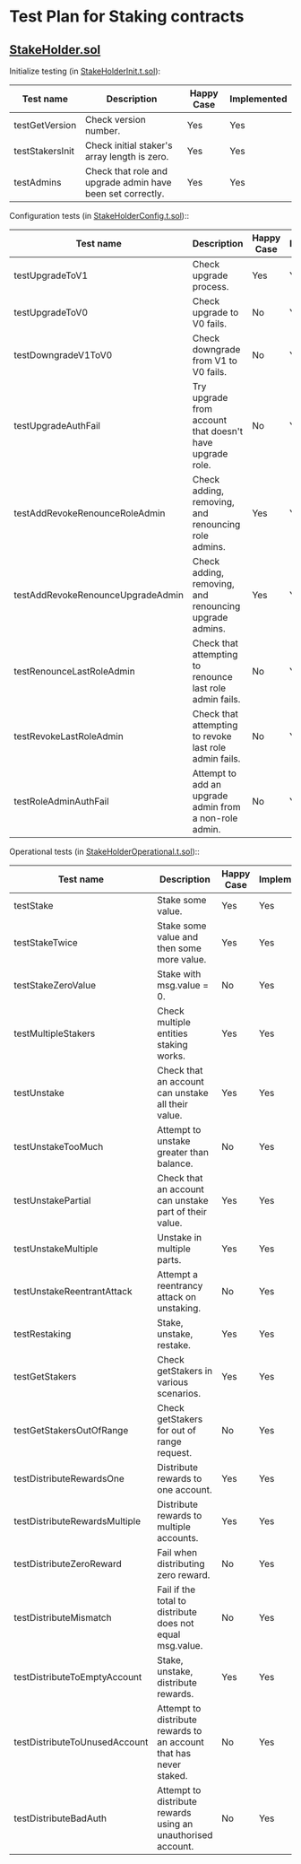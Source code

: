 # Test Plan for Staking contracts

## [StakeHolder.sol](../../contracts/staking/StakeHolder.sol)

Initialize testing (in [StakeHolderInit.t.sol](../../contracts/staking/StakeHolderInit.t.sol)):

| Test name                       | Description                                                | Happy Case | Implemented |
|---------------------------------|------------------------------------------------------------|------------|-------------|
| testGetVersion                  | Check version number.                                      | Yes        | Yes         |
| testStakersInit                 | Check initial staker's array length is zero.               | Yes        | Yes         |
| testAdmins                      | Check that role and upgrade admin have been set correctly. | Yes        | Yes         |


Configuration tests (in [StakeHolderConfig.t.sol](../../contracts/staking/StakeHolderConfig.t.sol))::

| Test name                       | Description                                                | Happy Case | Implemented |
|---------------------------------|------------------------------------------------------------|------------|-------------|
| testUpgradeToV1                 | Check upgrade process.                                     | Yes        | Yes         |
| testUpgradeToV0                 | Check upgrade to V0 fails.                                 | No         | Yes         |
| testDowngradeV1ToV0             | Check downgrade from V1 to V0 fails.                       | No         | Yes         |
| testUpgradeAuthFail             | Try upgrade from account that doesn't have upgrade role.   | No         | Yes         |
| testAddRevokeRenounceRoleAdmin  | Check adding, removing, and renouncing role admins.        | Yes        | Yes         |
| testAddRevokeRenounceUpgradeAdmin | Check adding, removing, and renouncing upgrade admins.   | Yes        | Yes         |
| testRenounceLastRoleAdmin       | Check that attempting to renounce last role admin fails.   | No         | Yes         |
| testRevokeLastRoleAdmin         | Check that attempting to revoke last role admin fails.     | No         | Yes         |
| testRoleAdminAuthFail           | Attempt to add an upgrade admin from a non-role admin.     | No         | Yes         |


Operational tests (in [StakeHolderOperational.t.sol](../../contracts/staking/StakeHolderOperational.t.sol))::

| Test name                      | Description                                                 | Happy Case | Implemented |
|--------------------------------|-------------------------------------------------------------|------------|-------------|
| testStake                      | Stake some value.                                           | Yes        | Yes         |
| testStakeTwice                 | Stake some value and then some more value.                  | Yes        | Yes         |
| testStakeZeroValue             | Stake with msg.value = 0.                                   | No         | Yes         |
| testMultipleStakers            | Check multiple entities staking works.                      | Yes        | Yes         |
| testUnstake                    | Check that an account can unstake all their value.          | Yes        | Yes         |
| testUnstakeTooMuch             | Attempt to unstake greater than balance.                    | No         | Yes         |
| testUnstakePartial             | Check that an account can unstake part of their value.      | Yes        | Yes         |
| testUnstakeMultiple            | Unstake in multiple parts.                                  | Yes        | Yes         |
| testUnstakeReentrantAttack     | Attempt a reentrancy attack on unstaking.                   | No         | Yes         |
| testRestaking                  | Stake, unstake, restake.                                    | Yes        | Yes         |
| testGetStakers                 | Check getStakers in various scenarios.                      | Yes        | Yes         |
| testGetStakersOutOfRange       | Check getStakers for out of range request.                  | No         | Yes         |
| testDistributeRewardsOne       | Distribute rewards to one account.                          | Yes        | Yes         |
| testDistributeRewardsMultiple  | Distribute rewards to multiple accounts.                    | Yes        | Yes         |
| testDistributeZeroReward       | Fail when distributing zero reward.                         | No         | Yes         |
| testDistributeMismatch         | Fail if the total to distribute does not equal msg.value.   | No         | Yes         |
| testDistributeToEmptyAccount   | Stake, unstake, distribute rewards.                         | Yes        | Yes         |
| testDistributeToUnusedAccount  | Attempt to distribute rewards to an account that has never staked. | No  | Yes         |
| testDistributeBadAuth  | Attempt to distribute rewards using an unauthorised account.        | No  | Yes         |

